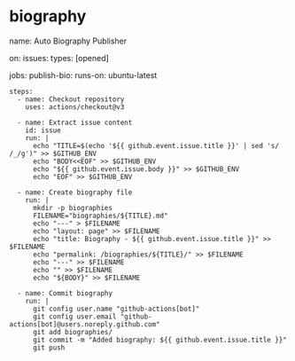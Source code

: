 # biography
name: Auto Biography Publisher

on:
  issues:
    types: [opened]

jobs:
  publish-bio:
    runs-on: ubuntu-latest

    steps:
      - name: Checkout repository
        uses: actions/checkout@v3

      - name: Extract issue content
        id: issue
        run: |
          echo "TITLE=$(echo '${{ github.event.issue.title }}' | sed 's/ /_/g')" >> $GITHUB_ENV
          echo "BODY<<EOF" >> $GITHUB_ENV
          echo "${{ github.event.issue.body }}" >> $GITHUB_ENV
          echo "EOF" >> $GITHUB_ENV

      - name: Create biography file
        run: |
          mkdir -p biographies
          FILENAME="biographies/${TITLE}.md"
          echo "---" > $FILENAME
          echo "layout: page" >> $FILENAME
          echo "title: Biography - ${{ github.event.issue.title }}" >> $FILENAME
          echo "permalink: /biographies/${TITLE}/" >> $FILENAME
          echo "---" >> $FILENAME
          echo "" >> $FILENAME
          echo "${BODY}" >> $FILENAME

      - name: Commit biography
        run: |
          git config user.name "github-actions[bot]"
          git config user.email "github-actions[bot]@users.noreply.github.com"
          git add biographies/
          git commit -m "Added biography: ${{ github.event.issue.title }}"
          git push
